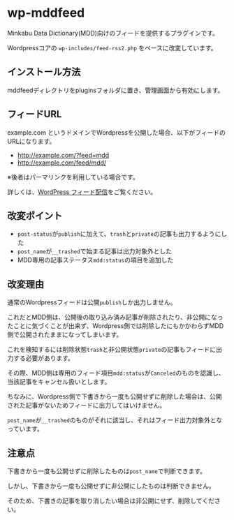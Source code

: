 # wp-mddfeed

Minkabu Data Dictionary(MDD)向けのフィードを提供するプラグインです。

Wordpressコアの `wp-includes/feed-rss2.php` をベースに改変しています。

## インストール方法

mddfeedディレクトリをpluginsフォルダに置き、管理画面から有効にします。

## フィードURL

example.com というドメインでWordpressを公開した場合、以下がフィードのURLになります。

* http://example.com/?feed=mdd
* http://example.com/feed/mdd/

※後者はパーマリンクを利用している場合です。

詳しくは、[WordPress フィード配信](http://wpdocs.osdn.jp/WordPress_%E3%83%95%E3%82%A3%E3%83%BC%E3%83%89%E9%85%8D%E4%BF%A1)をご覧ください。

## 改変ポイント

* `post-status`が`publish`に加えて、`trash`と`private`の記事も出力するようにした
* `post_name`が`__trashed`で始まる記事は出力対象外とした
* MDD専用の記事ステータス`mdd:status`の項目を追加した


## 改変理由

通常のWordpressフィードは公開`publish`しか出力しません。

これだとMDD側は、公開後の取り込み済み記事が削除されたり、非公開になったことに気づくことが出来ず、Wordpress側では削除したにもかかわらずMDD側で公開されたままになってしまいます。

これを検知するには削除状態`trash`と非公開状態`private`の記事もフィードに出力する必要があります。

その際、MDD側は専用のフィード項目`mdd:status`が`Canceled`のものを認識し、当該記事をキャンセル扱いとします。

ちなみに、Wordpress側で下書きから一度も公開せずに削除した場合は、公開された記事がないためフィードに出力してはいけません。

`post_name`が`__trashed`のものがそれに該当し、それはフィード出力対象外となっています。

## 注意点

下書きから一度も公開せずに削除したものは`post_name`で判断できます。

しかし、下書きから一度も公開せずに非公開にしたものは判断できません。

そのため、下書きの記事を取り消したい場合は非公開にせず、削除してください。

